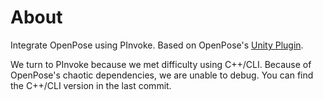 # About

Integrate OpenPose using PInvoke.
Based on OpenPose's [Unity Plugin](https://github.com/CMU-Perceptual-Computing-Lab/openpose_unity_plugin).

We turn to PInvoke because we met difficulty using C++/CLI.
Because of OpenPose's chaotic dependencies, we are unable to debug.
You can find the C++/CLI version in the last commit.